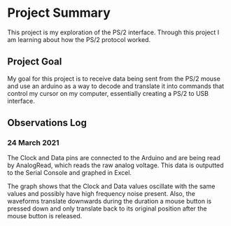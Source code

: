 # Project Summary
This project is my exploration of the PS/2 interface. Through this project I am learning about how the PS/2 protocol worked.

## Project Goal
My goal for this project is to receive data being sent from the PS/2 mouse and use an arduino as a way to decode and translate it into commands that control my cursor on my computer, essentially creating a PS/2 to USB interface. 

## Observations Log
### 24 March 2021
The Clock and Data pins are connected to the Arduino and are being read by AnalogRead, which reads the raw analog voltage. This data is outputted to the Serial Console and graphed in Excel.

The graph shows that the Clock and Data values oscillate with the same values and possibly have high frequency noise present. Also, the waveforms translate downwards during the duration a mouse button is pressed down and only translate back to its original position after the mouse button is released.
